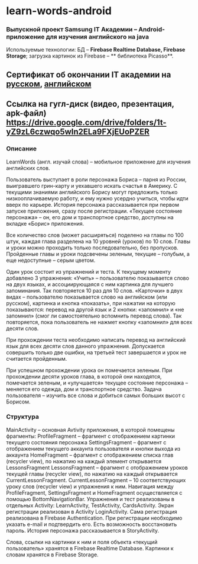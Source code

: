 # learn-words-android
### Выпускной проект Samsung IT Академии – Android-приложение для изучения английского на java

Используемые технологии: БД – **Firebase Realtime Database, Firebase Storage**; загрузка картинок из Firebase – ** библиотека Picasso**. 

## Сертификат об окончании IT академии на [русском](d5026797-ec41-4659-9152-b6118a0d0ca8.jpg), [английском](6e1d6561-9010-4b0e-b31d-3e2bb7261e36.jpg)

## Ссылка на гугл-диск (видео, презентация, apk-файл) https://drive.google.com/drive/folders/1t-yZ9zL6czwqo5wIn2ELa9FXjEUoPZER

### Описание

LearnWords (англ. изучай слова) – мобильное приложение для изучения английских слов.

Пользователь выступает в роли персонажа Бориса – парня из России, выигравшего грин-карту и уехавшего искать счастья в Америку. С текущими знаниями английского Борису могут предложить только низкооплачиваемую работу, и ему нужно усердно учиться, чтобы идти вверх по карьере. История персонажа рассказывается при первом запуске приложения, сразу после регистрации. «Текущее состояние персонажа» – он, его дом и транспортное средство, доступны на вкладке «Борис» приложения.

Все количество слов (может расширяться) поделено на главы по 100 штук, каждая глава разделена на 10 уровней (уроков) по 10 слов. Главы и уроки можно проходить только последовательно, без пропусков. Пройденные главы и уроки подсвечены зеленым, текущие – голубым, а еще недоступные – серым цветом. 

Один урок состоит из упражнений и теста. К текущему моменту добавлено 3 упражнения:
«Учить» – пользователю показывается слово на двух языках, и ассоциирующаяся с ним картинка для лучшего запоминания. Так повторяется 10 раз для 10 слов.
«Карточки» в двух видах – пользователю показывается слово на английском (или русском), картинка и кнопка «показать», при нажатии на которую показываются: перевод на другой язык и 2 кнопки: «запомнил» и «не запомнил» (смог ли самостоятельно вспомнить перевод слова). Так повторяется, пока пользователь не нажмет кнопку «запомнил» для всех десяти слов.

При прохождении теста необходимо написать перевод на английский язык для всех десяти слов данного упражнения. Допускается совершить только две ошибки, на третьей тест завершается и урок не считается пройденным.

При успешном прохождении урока он помечается зеленым. При прохождении десяти уроков глава, в которой они находятся, помечается зеленым, и «улучшается» текущее состояние персонажа – меняется его одежда, дом и транспортное средство. Задача пользователя – изучить все слова и добиться самых больших высот с Борисом.

### Структура

MainActivity – основная Avtivity приложения, в которой помещены фрагменты:
ProfileFragment – фрагмент с отображением картинки текущего состояния персонажа
SettingsFragment – фрагмент с отображением текущего аккаунта пользователя и кнопки выхода из аккаунта
HomeFragment – фрагмент с отображением списка глав (recycler view), по нажатию на каждый элемент открывается LessonsFragment 
LessonsFragment – фрагмент с отображением уроков текущей главы (recycler view), по нажатию на каждый открывается CurrentLessonFragment.
CurrentLessonFragment – 10 соответствующих уроку слов (recycler view) и упражнения к ним.
Навигация между ProfileFragment, SettingsFragment и HomeFragment осуществляется с помощью BottomNavigationBar.
Упражнения и тест реализованы в отдельных Activity: LearnActivity, TestActivity, CardsActivity.
Экран регистрации реализован в Activity LoginActivity. Сама регистрация реализована в Firebase Authentication. При регистрации необходимо указать e-mail и подтвердить его. Есть возможность восстановить пароль.
История персонажа рассказывается в StoryActivity.

Слова, ссылки на картинки к ним и поля объекта «текущий пользователь» хранятся в Firebase Realtime Database.
Картинки к словам хранятся в Firebase Storage.
